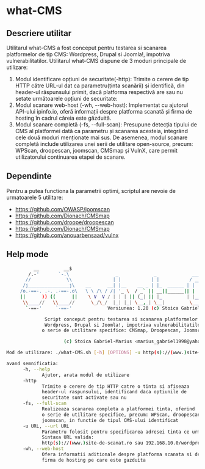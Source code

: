 # what-CMS

## Descriere utilitar
Utilitarul what-CMS a fost conceput pentru testarea si scanarea platformelor de tip CMS: Wordpress, Drupal si Joomla!, impotriva vulnerabilitatilor. 
Utilitarul what-CMS dispune de 3 moduri principale de utilizare:
<ol>
  <li>Modul identificare opțiuni de securitate(-http): Trimite o cerere de tip HTTP către URL-ul dat ca parametru(ținta scanării) și identifică, din header-ul răspunsului primit, dacă platforma respectivă are sau nu setate următoarele opțiuni de securitate:</li>
  <li>Modul scanare web-host (-wh, --web-host): Implementat cu ajutorul API-ului ipinfo.io, oferă informații despre platforma scanată și firma de hosting în cadrul căreia este găzduită.</li>
  <li>Modul scanare completă (-fs, --full-scan):  Presupune detecția tipului de CMS al platformei dată ca parametru și scanarea acesteia, integrând cele două moduri menționate mai sus. De asemenea, modul scanare completă include utilizarea unei serii de utilitare open-source, precum: WPScan, droopescan, joomscan, CMSmap și VulnX, care permit utilizatorului continuarea etapei de scanare. </li>
</ol>

## Dependinte
Pentru a putea functiona la parametrii optimi, scriptul are nevoie de urmatoarele 5 utilitare:

- https://github.com/OWASP/joomscan
- https://github.com/Dionach/CMSmap
- https://github.com/droope/droopescan
- https://github.com/Dionach/CMSmap
- https://github.com/anouarbensaad/vulnx

## Help mode
   ```sh
             __         __$
           /.-'       `-.\                 _             _             _____  __  __   _____ $
          //             \\               | |           | |           / ____||  \/  | / ____|$
         /j_______________j\    __      __| |__    __ _ | |_  ______ | |     | \  / || (___  $
        /o.-==-. .-. .-==-.o\   \ \ /\ / /| '_ \  / _` || __||______|| |     | |\/| | \___ \ $
        ||      )) ((      ||    \ V  V / | | | || (_| || |_         | |____ | |  | | ____) |$
         \\____//   \\____//      \_/\_/  |_| |_| \__,_| \__|         \_____||_|  |_||_____/  $
          `-==-'     `-==-'             Versiunea: 1.20 (c) Stoica Gabriel-Marius$

                 Script conceput pentru testarea si scanarea platformelor de tip CMS:
                 Wordpress, Drupal si Joomla!, impotriva vulnerabilitatilor, integrand
                o serie de utilitare specifice: CMSmap, Droopescan, Joomscan, VulnX  

                        (c) Stoica Gabriel-Marius <marius_gabriel1998@yahoo.com> 
 
Mod de utilizare: ./what-CMS.sh [-h] [OPTIONS] -u http(s)://(www.)site-to-be-scanned.ro/ 
 
avand semnificatia: 
         -h, --help 
                Ajutor, arata modul de utilizare 
         -http 
                Trimite o cerere de tip HTTP catre o tinta si afiseaza
                header-ul raspunsului, identificand daca optiunile de
                securitate sunt activate sau nu
         -fs, --full-scan
                Realizeaza scanarea completa a platformei tinta, oferind
                o serie de utilitare specifice, precum: WPScan, droopescan,
                joomscan, in functie de tipul CMS-ului identificat
         -u URL, --url URL
                Parametru folosit pentru specificarea adresei tinta ce urmeaza a fi scanata 
                Sintaxa URL valida: 
                http(s)://(www.)site-de-scanat.ro sau 192.168.10.0/wordpress
         -wh, --web-host
                Ofera informatii aditionale despre platforma scanata si despre
                firma de hosting pe care este gazduita

   ```

